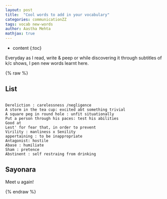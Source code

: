 ```yaml
---
layout: post
title:  "Cool words to add in your vocabulary"
categories: communicationZZ
tags: vocab new-words
author: Aastha Mehta
mathjax: true
---
```


* content
{:toc}

Everyday as I read, write & peep or while discovering it through subtitles of k/c shows, I pen new words learnt here.




{% raw %}
## List

```

‌Dereliction : carelessness /negligence
A storm in the tea cup: excited abt something trivial
A square peg in round hole : unfit situationally
Put a person through his paces: test his abilities 
Good at
Lest' for fear that, in order to prevent 
Virility : manliness x Senility 
appertaining : to be inappropriate 
Antagonist: hostile 
Abase : humiliate
Sham : pretence
Abstinent : self restraing from drinking 
```


## Sayonara

Meet u again!

{% endraw %}
